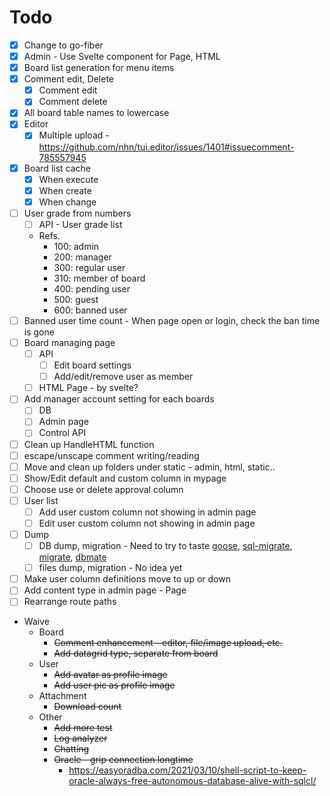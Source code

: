 # Todo

* [x] Change to go-fiber
* [x] Admin - Use Svelte component for Page, HTML
* [x] Board list generation for menu items
* [x] Comment edit, Delete
    * [x] Comment edit
    * [x] Comment delete
* [x] All board table names to lowercase
* [x] Editor
    * [x] Multiple upload - https://github.com/nhn/tui.editor/issues/1401#issuecomment-785557945
* [x] Board list cache
    * [x] When execute
    * [x] When create
    * [x] When change
* [ ] User grade from numbers
    * [ ] API - User grade list
    * Refs.
        * 100: admin
        * 200: manager
        * 300: regular user
        * 310: member of board
        * 400: pending user
        * 500: guest
        * 600: banned user
* [ ] Banned user time count - When page open or login, check the ban time is gone
* [ ] Board managing page
    * [ ] API
        * [ ] Edit board settings
        * [ ] Add/edit/remove user as member
    * [ ] HTML Page - by svelte?
* [ ] Add manager account setting for each boards
    * [ ] DB
    * [ ] Admin page
    * [ ] Control API
* [ ] Clean up HandleHTML function
* [ ] escape/unscape comment writing/reading
* [ ] Move and clean up folders under static - admin, html, static..
* [ ] Show/Edit default and custom column in mypage
* [ ] Choose use or delete approval column
* [ ] User list
    * [ ] Add user custom column not showing in admin page
    * [ ] Edit user custom column not showing in admin page
* [ ] Dump
    * [ ] DB dump, migration - Need to try to taste [goose](https://github.com/pressly/goose), [sql-migrate](https://github.com/rubenv/sql-migrate), [migrate](https://github.com/golang-migrate/migrate), [dbmate](https://github.com/amacneil/dbmate)
    * [ ] files dump, migration - No idea yet
* [ ] Make user column definitions move to up or down
* [ ] Add content type in admin page - Page
* [ ] Rearrange route paths

* Waive
    * Board
        * ~~Comment enhancement - editor, file/image upload, etc.~~
        * ~~Add datagrid type, separate from board~~
    * User
        * ~~Add avatar as profile image~~
        * ~~Add user pic as profile image~~
    * Attachment
        * ~~Download count~~
    * Other
        * ~~Add more test~~
        * ~~Log analyzer~~
        * ~~Chatting~~
        * ~~Oracle - grip connection longtime~~
            * https://easyoradba.com/2021/03/10/shell-script-to-keep-oracle-always-free-autonomous-database-alive-with-sqlcl/
